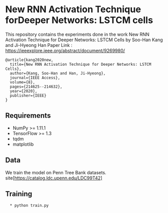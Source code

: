 # New RNN Activation Technique forDeeper Networks: LSTCM cells

This repository contains the experiments done in the work New RNN Activation Technique for Deeper Networks: LSTCM Cells by Soo-Han Kang and Ji-Hyeong Han 
Paper Link : https://ieeexplore.ieee.org/abstract/document/9269980/

```
@article{kang2020new,
  title={New RNN Activation Technique for Deeper Networks: LSTCM Cells},
  author={Kang, Soo-Han and Han, Ji-Hyeong},
  journal={IEEE Access},
  volume={8},
  pages={214625--214632},
  year={2020},
  publisher={IEEE}
}
```

## Requirements

  * NumPy >= 1.11.1
  * TensorFlow >= 1.3
  * tqdm
  * matplotlib

## Data

We train the model on Penn Tree Bank datasets. site[https://catalog.ldc.upenn.edu/LDC99T42]


## Training
```
  * python train.py
```

